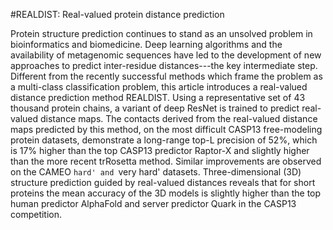 #REALDIST: Real-valued protein distance prediction

Protein structure prediction continues to stand as an unsolved problem in bioinformatics and biomedicine. Deep learning algorithms and the availability of metagenomic sequences have led to the development of new approaches to predict inter-residue distances---the key intermediate step. Different from the recently successful methods which frame the problem as a multi-class classification problem, this article introduces a real-valued distance prediction method REALDIST. Using a representative set of 43 thousand protein chains, a variant of deep ResNet is trained to predict real-valued distance maps. The contacts derived from the real-valued distance maps predicted by this method, on the most difficult CASP13 free-modeling protein datasets, demonstrate a long-range top-L precision of 52%, which is 17% higher than the top CASP13 predictor Raptor-X and slightly higher than the more recent trRosetta method. Similar improvements are observed on the CAMEO `hard' and `very hard' datasets. Three-dimensional (3D) structure prediction guided by real-valued distances reveals that for short proteins the mean accuracy of the 3D models is slightly higher than the top human predictor AlphaFold and server predictor Quark in the CASP13 competition.
